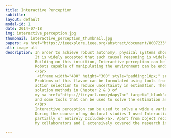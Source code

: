 ```yaml
---
title: Interactive Perception
subtitle:
layout: default
modal-id: 1
date: 2014-07-18
img: interactive_perception.jpg
thumbnail: interactive_perception_thumbnail.jpg
papers: <a href="https://ieeexplore.ieee.org/abstract/document/8007233">[ TRO 2017 ]</a>, <a href="https://tinyurl.com/y9uf5y32" target="_blank">[ Preprint ]</a>, <a href="https://tinyurl.com/y9c2amnj">[ RLDM 15 ]</a>
alt: image-alt
description: In order to achieve robust autonomy, physical systems should be able to leverage their ability to move and interact with their environments in order to enhance their models of these environments.
             It is widely accepted that such causal reasoning is widely utilized in biological systems to develop better models of their environments (as seen in children).
             Building on this intuition, Interactive perception can be viewed as utilizing the ability to physically manipulate the environment to service perception and vice versa.
             Robots capable of manipulating the environment can be endowed with the ability of interactive perception.
             </br>
              <iframe width="480" height="300" style="padding:10px;" src="https://www.youtube.com/embed/mVEYqssPYvE" frameborder="0" align="right" allow="accelerometer; autoplay; encrypted-media; gyroscope; picture-in-picture" allowfullscreen></iframe>
             Problems of this flavor can be formulated using tools from information acquistion. With such a formulation we can pose the problem of state estimation as one of
             action selection to reduce uncertainty in estimation. Then we can use well studied tools from optimal control to solve these action selection problems. I have provided a template for formulation and
             solution methods in Chapter 2 & 3 of
             my <a href="https://tinyurl.com/ydapy7nc" target="_blank">thesis</a>. The standalone chapter on the problem formulation template can be downloaded  <a href="https://tinyurl.com/y8lqsv78">here</a>
             and some tools that can be used to solve the estimation and action selection problem can be read <a href="https://tinyurl.com/y6uzqpox">here</a>.
             </br>
             Interactive perception can be used to solve a wide a variety of perception and manipulation problems where the underlying estimation or action selection problem can be simplified by using Interactive Perception.
             During the course of my doctoral studies I used Interactive perception to solve the problem of 3D object recognition in challenging environments where the target objects are <a href"https://tinyurl.com/y9uf5y32">
             partially or entirely occluded</a>. Apart from object recognition, Interactive Perception has been also been used in a wide a variety of problems ranging from learning state representations to grasp planning.
             My collaborators and I extensively covered the research in this field and its applications in our 2017, <a href"https://arxiv.org/pdf/1604.03670.pdf">Transactions in Robotics paper</a>.

---
```

